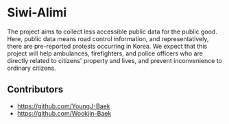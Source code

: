 # Siwi-Alimi
The project aims to collect less accessible public data for the public good. Here, public data means road control information, and representatively, there are pre-reported protests occurring in Korea. We expect that this project will help ambulances, firefighters, and police officers who are directly related to citizens' property and lives, and prevent inconvenience to ordinary citizens.

## Contributors
- https://github.com/YoungJ-Baek
- https://github.com/Wookjin-Baek